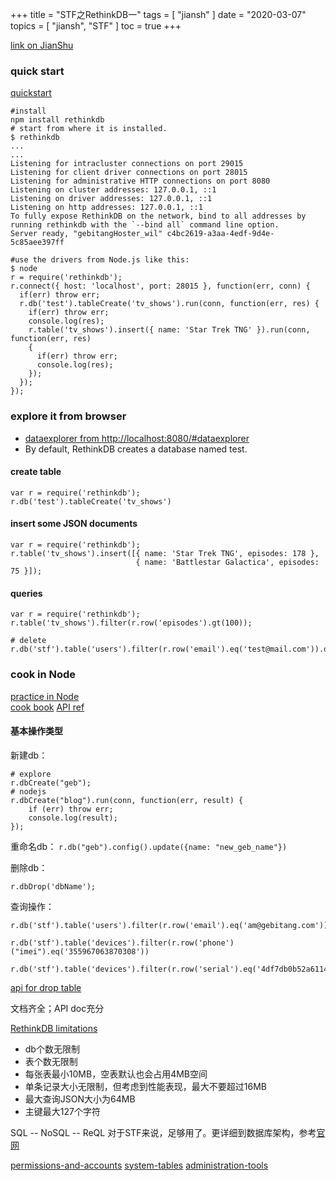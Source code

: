 +++
title = "STF之RethinkDB一"
tags = [
    "jiansh"
]
date = "2020-03-07"
topics = [
    "jiansh",
    "STF"
]
toc = true
+++



[link on JianShu](https://www.jianshu.com/p/917faff25782)

### quick start
[quickstart](https://www.rethinkdb.com/docs/quickstart/)

```
#install
npm install rethinkdb 
# start from where it is installed.
$ rethinkdb
...
...
Listening for intracluster connections on port 29015
Listening for client driver connections on port 28015
Listening for administrative HTTP connections on port 8080
Listening on cluster addresses: 127.0.0.1, ::1
Listening on driver addresses: 127.0.0.1, ::1
Listening on http addresses: 127.0.0.1, ::1
To fully expose RethinkDB on the network, bind to all addresses by running rethinkdb with the `--bind all` command line option.
Server ready, "gebitangHoster_wil" c4bc2619-a3aa-4edf-9d4e-5c85aee397ff

#use the drivers from Node.js like this:
$ node
r = require('rethinkdb');
r.connect({ host: 'localhost', port: 28015 }, function(err, conn) {
  if(err) throw err;
  r.db('test').tableCreate('tv_shows').run(conn, function(err, res) {
    if(err) throw err;
    console.log(res);
    r.table('tv_shows').insert({ name: 'Star Trek TNG' }).run(conn, function(err, res)
    {
      if(err) throw err;
      console.log(res);
    });
  });
});

```

###  explore it from browser
- [dataexplorer from http://localhost:8080/#dataexplorer](http://localhost:8080/#dataexplorer)  
-  By default, RethinkDB creates a database named test. 

#### create table 

```
var r = require('rethinkdb');
r.db('test').tableCreate('tv_shows')
```

#### insert some JSON documents
```
var r = require('rethinkdb');
r.table('tv_shows').insert([{ name: 'Star Trek TNG', episodes: 178 },
                            { name: 'Battlestar Galactica', episodes: 75 }]);
```

#### queries 

```
var r = require('rethinkdb');
r.table('tv_shows').filter(r.row('episodes').gt(100));

# delete 
r.db('stf').table('users').filter(r.row('email').eq('test@mail.com')).delete()
```

### cook in Node
[practice in Node](https://www.rethinkdb.com/docs/guide/javascript/)  
[cook book](https://www.rethinkdb.com/docs/cookbook/javascript/)
[API ref](https://www.rethinkdb.com/api/javascript/)

#### 基本操作类型

新建db： 
```
# explore
r.dbCreate("geb");
# nodejs
r.dbCreate("blog").run(conn, function(err, result) {
    if (err) throw err;
    console.log(result);
});
```
重命名db：
`r.db("geb").config().update({name: "new_geb_name"})`

删除db：

`r.dbDrop('dbName');`

查询操作：

```
r.db('stf').table('users').filter(r.row('email').eq('am@gebitang.com')).delete()

r.db('stf').table('devices').filter(r.row('phone')("imei").eq('355967063870308'))

r.db('stf').table('devices').filter(r.row('serial').eq('4df7db0b52a6114b')).delete()
```

[api for drop table](https://www.rethinkdb.com/api/javascript/table_drop/)

文档齐全；API doc充分

[RethinkDB limitations](https://www.rethinkdb.com/limitations/)

- db个数无限制
- 表个数无限制
- 每张表最小10MB，空表默认也会占用4MB空间
- 单条记录大小无限制，但考虑到性能表现，最大不要超过16MB
- 最大查询JSON大小为64MB
- 主键最大127个字符

SQL -- NoSQL -- ReQL 对于STF来说，足够用了。更详细到数据库架构，参考[官网](https://www.rethinkdb.com/docs/architecture/)


[permissions-and-accounts](https://www.rethinkdb.com/docs/permissions-and-accounts/)
[system-tables](https://www.rethinkdb.com/docs/system-tables/)
[administration-tools ](https://www.rethinkdb.com/docs/administration-tools/)
